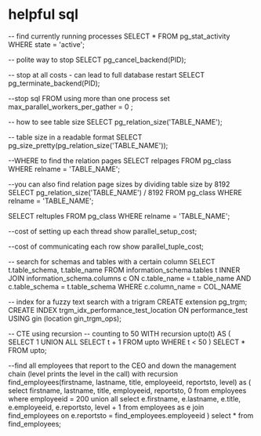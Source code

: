 # helpful sql

-- find currently running processes
SELECT * FROM pg_stat_activity WHERE state = 'active';

-- polite way to stop
SELECT pg_cancel_backend(PID);

-- stop at all costs - can lead to full database restart
SELECT pg_terminate_backend(PID);

--stop sql FROM using more than one process
set max_parallel_workers_per_gather = 0 ;

-- how to see table size
SELECT pg_relation_size('TABLE_NAME');

-- table size in a readable format
SELECT pg_size_pretty(pg_relation_size('TABLE_NAME'));

--WHERE to find the relation pages
SELECT relpages FROM pg_class
WHERE relname = 'TABLE_NAME';

--you can also find relation page sizes by dividing table size by 8192
SELECT pg_relation_size('TABLE_NAME') / 8192 FROM pg_class
WHERE relname = 'TABLE_NAME';


SELECT reltuples FROM pg_class WHERE relname = 'TABLE_NAME';

--cost of setting up each thread
show parallel_setup_cost;

--cost of communicating each row
show parallel_tuple_cost;

-- search for schemas and tables with a certain column
SELECT t.table_schema, t.table_name
FROM information_schema.tables t
INNER JOIN information_schema.columns c ON c.table_name = t.table_name 
AND c.table_schema = t.table_schema
WHERE c.column_name = COL_NAME

-- index for a fuzzy text search with a trigram
CREATE extension pg_trgm;
CREATE INDEX trgm_idx_performance_test_location ON performance_test USING gin (location gin_trgm_ops);

-- CTE using recursion
  -- counting to 50
  WITH recursion upto(t) AS (
    SELECT 1
    UNION ALL
    SELECT t + 1 FROM upto
    WHERE t < 50
  )
  SELECT * FROM upto;

  --find all employees that report to the CEO and down the management chain (level prints the level in the call)
  with recursion find_employees(firstname, lastname, title, employeeid, reportsto, level) as (
    select firstname, lastname, title, employeeid, reportsto, 0 from employees
	  where employeeid = 200
    union all
    select e.firstname, e.lastname, e.title, e.employeeid, e.reportsto, level + 1
    from employees as e
    join find_employees on e.reportsto = find_employees.employeeid
  )
  select * from find_employees;

